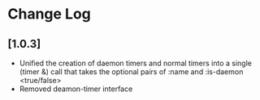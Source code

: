 # Change Log

## [1.0.3]
- Unified the creation of daemon timers and normal timers into a single (timer &) call that takes the optional pairs of :name <name> and :is-daemon <true/false>
- Removed deamon-timer interface
